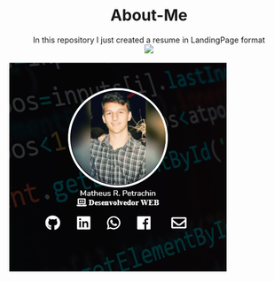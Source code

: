 <h1 align="center">About-Me</h1>


<p align="center">
  In this repository I just created a resume in LandingPage format<br/>
  <a href="https://matheuspetrachin.github.io/About-Me/" target="_blank" alt="About-Me"><img src="https://img.shields.io/badge/-About--Me-blue"/></a>
</p>


<a href="https://matheuspetrachin.github.io/About-Me/"><img src="img/about-me.png"></a>
